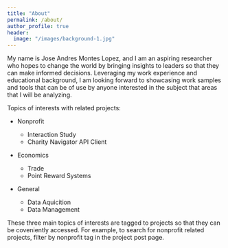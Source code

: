 ```yaml
---
title: "About"
permalink: /about/
author_profile: true
header:
  image: "/images/background-1.jpg"
---
```


My name is Jose Andres Montes Lopez, and I am an aspiring researcher who hopes to change the world by bringing insights to leaders so that they can make informed decisions. Leveraging my work experience and educational background, I am looking forward to showcasing work samples and tools that can be of use by anyone interested in the subject that areas that I will be analyzing.

Topics of interests with related projects:

* Nonprofit
  * Interaction Study
  * Charity Navigator API Client
  
* Economics
  * Trade
  * Point Reward Systems
  
* General
  * Data Aquicition
  * Data Management

These three main topics of interests are tagged to projects so that they can be coveniently accessed. For example, to search for nonprofit related projects, filter by nonprofit tag in the project post page. 
  